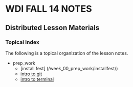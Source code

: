 # WDI FALL 14 NOTES
## Distributed Lesson Materials


###  Topical Index

The following is a topical organization of the lesson notes.
* prep_work
  * [install fest] (/week_00_prep_work/installfest/)
  * [intro to git](/week_00_prep_work/intro_to_git/)
  * [intro to terminal](/week_00_prep_work/intro_to_terminal)
